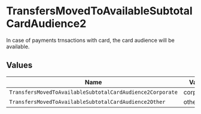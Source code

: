 # TransfersMovedToAvailableSubtotalCardAudience2

In case of payments trnsactions with card, the card audience will be available.


## Values

| Name                                                      | Value                                                     |
| --------------------------------------------------------- | --------------------------------------------------------- |
| `TransfersMovedToAvailableSubtotalCardAudience2Corporate` | corporate                                                 |
| `TransfersMovedToAvailableSubtotalCardAudience2Other`     | other                                                     |